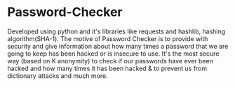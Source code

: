# Password-Checker
Developed using python and it's libraries like requests and hashlib, hashing algorithm(SHA-1). The motive of Password Checker is to provide with security and give information about how many times a password that we are going to keep has been hacked or is insecure to use. It's the most secure way (based on K anonymity) to check if our passwords have ever been hacked and how many times it has been hacked &amp; to prevent us from dictionary attacks and much more.
